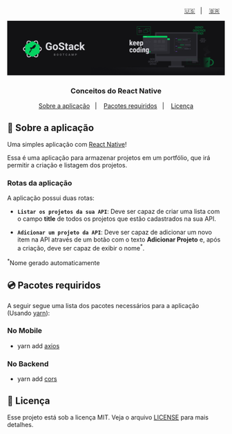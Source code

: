 <p align="right">
  <a href="README.en.md">🇺🇸</a>&nbsp;&nbsp;&nbsp;|&nbsp;&nbsp;&nbsp;
  <a href="README.md">🇧🇷</a>&nbsp;&nbsp;&nbsp;
</p>

<img alt="GoStack" src=./src/assets/header-bootcamp.png />

<h3 align="center">
  Conceitos do React Native
</h3>

<p align="center">
  <a href="#🚀-sobre-a-aplicação">Sobre a aplicação</a>&nbsp;&nbsp;&nbsp;|&nbsp;&nbsp;&nbsp;
  <a href="#💿-pacotes-requiridos">Pacotes requiridos</a>&nbsp;&nbsp;&nbsp;|&nbsp;&nbsp;&nbsp;
  <a href="#📝-licença">Licença</a>
</p>

## 🚀 Sobre a aplicação

Uma simples aplicação com [React Native](https://reactnative.dev/docs/0.60/getting-started)!

Essa é uma aplicação para armazenar projetos em um portfólio, que irá permitir a criação e listagem dos projetos.

### Rotas da aplicação

A aplicação possui duas rotas:

- **`Listar os projetos da sua API`**: Deve ser capaz de criar uma lista com o campo **title** de todos os projetos que estão cadastrados na sua API.

- **`Adicionar um projeto da API`**: Deve ser capaz de adicionar um novo item na API através de um botão com o texto **Adicionar Projeto** e, após a criação, deve ser capaz de exibir o nome<sup>*</sup>. 

<sup>*</sup>Nome gerado automaticamente

## 💿 Pacotes requiridos

A seguir segue uma lista dos pacotes necessários para a aplicação (Usando [yarn](https://yarnpkg.com/)):

### No Mobile

- yarn add [axios](https://www.npmjs.com/package/axios)

### No Backend

- yarn add [cors](https://www.npmjs.com/package/cors)


## 📝 Licença

Esse projeto está sob a licença MIT. Veja o arquivo [LICENSE](LICENSE) para mais detalhes.